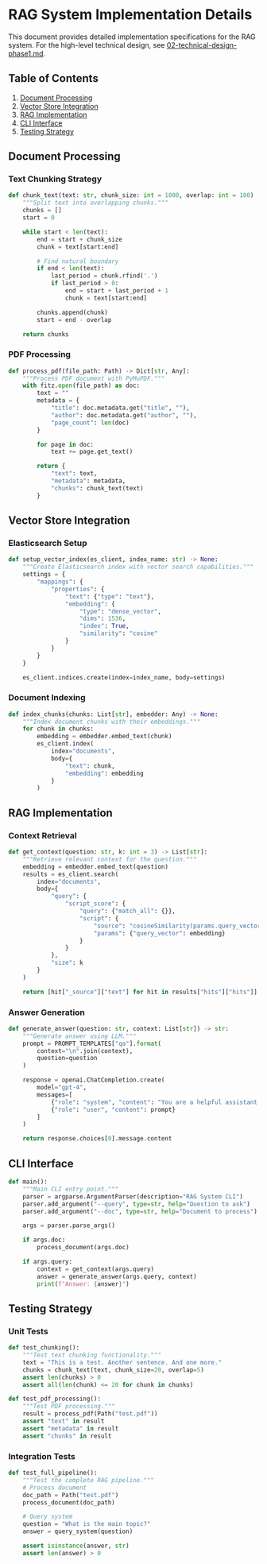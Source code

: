 # RAG System Implementation Details

This document provides detailed implementation specifications for the RAG system. For the high-level technical design, see [02-technical-design-phase1.md](02-technical-design-phase1.md).

## Table of Contents

1. [Document Processing](#document-processing)
2. [Vector Store Integration](#vector-store-integration)
3. [RAG Implementation](#rag-implementation)
4. [CLI Interface](#cli-interface)
5. [Testing Strategy](#testing-strategy)

## Document Processing

### Text Chunking Strategy

```python
def chunk_text(text: str, chunk_size: int = 1000, overlap: int = 100) -> List[str]:
    """Split text into overlapping chunks."""
    chunks = []
    start = 0

    while start < len(text):
        end = start + chunk_size
        chunk = text[start:end]

        # Find natural boundary
        if end < len(text):
            last_period = chunk.rfind('.')
            if last_period > 0:
                end = start + last_period + 1
                chunk = text[start:end]

        chunks.append(chunk)
        start = end - overlap

    return chunks
```

### PDF Processing

```python
def process_pdf(file_path: Path) -> Dict[str, Any]:
    """Process PDF document with PyMuPDF."""
    with fitz.open(file_path) as doc:
        text = ""
        metadata = {
            "title": doc.metadata.get("title", ""),
            "author": doc.metadata.get("author", ""),
            "page_count": len(doc)
        }

        for page in doc:
            text += page.get_text()

        return {
            "text": text,
            "metadata": metadata,
            "chunks": chunk_text(text)
        }
```

## Vector Store Integration

### Elasticsearch Setup

```python
def setup_vector_index(es_client, index_name: str) -> None:
    """Create Elasticsearch index with vector search capabilities."""
    settings = {
        "mappings": {
            "properties": {
                "text": {"type": "text"},
                "embedding": {
                    "type": "dense_vector",
                    "dims": 1536,
                    "index": True,
                    "similarity": "cosine"
                }
            }
        }
    }

    es_client.indices.create(index=index_name, body=settings)
```

### Document Indexing

```python
def index_chunks(chunks: List[str], embedder: Any) -> None:
    """Index document chunks with their embeddings."""
    for chunk in chunks:
        embedding = embedder.embed_text(chunk)
        es_client.index(
            index="documents",
            body={
                "text": chunk,
                "embedding": embedding
            }
        )
```

## RAG Implementation

### Context Retrieval

```python
def get_context(question: str, k: int = 3) -> List[str]:
    """Retrieve relevant context for the question."""
    embedding = embedder.embed_text(question)
    results = es_client.search(
        index="documents",
        body={
            "query": {
                "script_score": {
                    "query": {"match_all": {}},
                    "script": {
                        "source": "cosineSimilarity(params.query_vector, 'embedding')",
                        "params": {"query_vector": embedding}
                    }
                }
            },
            "size": k
        }
    )

    return [hit["_source"]["text"] for hit in results["hits"]["hits"]]
```

### Answer Generation

```python
def generate_answer(question: str, context: List[str]) -> str:
    """Generate answer using LLM."""
    prompt = PROMPT_TEMPLATES["qa"].format(
        context="\n".join(context),
        question=question
    )

    response = openai.ChatCompletion.create(
        model="gpt-4",
        messages=[
            {"role": "system", "content": "You are a helpful assistant."},
            {"role": "user", "content": prompt}
        ]
    )

    return response.choices[0].message.content
```

## CLI Interface

```python
def main():
    """Main CLI entry point."""
    parser = argparse.ArgumentParser(description="RAG System CLI")
    parser.add_argument("--query", type=str, help="Question to ask")
    parser.add_argument("--doc", type=str, help="Document to process")

    args = parser.parse_args()

    if args.doc:
        process_document(args.doc)

    if args.query:
        context = get_context(args.query)
        answer = generate_answer(args.query, context)
        print(f"Answer: {answer}")
```

## Testing Strategy

### Unit Tests

```python
def test_chunking():
    """Test text chunking functionality."""
    text = "This is a test. Another sentence. And one more."
    chunks = chunk_text(text, chunk_size=20, overlap=5)
    assert len(chunks) > 0
    assert all(len(chunk) <= 20 for chunk in chunks)

def test_pdf_processing():
    """Test PDF processing."""
    result = process_pdf(Path("test.pdf"))
    assert "text" in result
    assert "metadata" in result
    assert "chunks" in result
```

### Integration Tests

```python
def test_full_pipeline():
    """Test the complete RAG pipeline."""
    # Process document
    doc_path = Path("test.pdf")
    process_document(doc_path)

    # Query system
    question = "What is the main topic?"
    answer = query_system(question)

    assert isinstance(answer, str)
    assert len(answer) > 0
```

